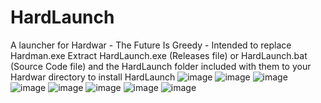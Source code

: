 # HardLaunch
A launcher for Hardwar - The Future Is Greedy - Intended to replace Hardman.exe
Extract HardLaunch.exe (Releases file) or HardLaunch.bat (Source Code file) and the HardLaunch folder included with them to your Hardwar directory to install HardLaunch
![image](https://user-images.githubusercontent.com/49579859/223182300-dbaa4e76-0b1b-4094-b788-d124fc7ea123.png)
![image](https://user-images.githubusercontent.com/49579859/223016063-a3a6aea0-28ba-435f-868f-4336689da7a4.png)
![image](https://user-images.githubusercontent.com/49579859/223016088-867cb5ad-796b-4050-a293-01ba76b0b058.png)
![image](https://user-images.githubusercontent.com/49579859/223016152-01fac1d3-2324-4d35-a452-e83c393e2891.png)
![image](https://user-images.githubusercontent.com/49579859/223016213-476f00be-e976-43c7-8044-5ca51ae05c65.png)
![image](https://user-images.githubusercontent.com/49579859/223016247-d39b50e0-e1c4-449a-accf-e1f8e4f5910a.png)
![image](https://user-images.githubusercontent.com/49579859/223182395-808ad82e-ec57-42d8-97b1-8aa47ec6c802.png)
![image](https://user-images.githubusercontent.com/49579859/223016285-412162c9-5a1d-4bfc-b9bd-f8e4f145ac1d.png)
